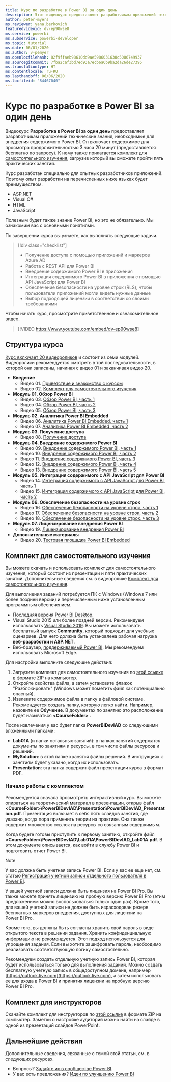 ```yaml
---
title: Курс по разработке в Power BI за один день
description: Этот видеокурс предоставляет разработчикам приложений технические знания, необходимые для внедрения содержимого Power BI.
author: peter-myers
ms.reviewer: yana.berkovich
featuredvideoid: dv-ep90wse8
ms.service: powerbi
ms.subservice: powerbi-developer
ms.topic: tutorial
ms.date: 06/01/2020
ms.author: v-pemyer
ms.openlocfilehash: 82f9ffaeb98610dd9ae5986031638c5086749937
ms.sourcegitcommit: 7fba2caf3bd7ed93a7ecb6a6b9ba2da26de27395
ms.translationtype: HT
ms.contentlocale: ru-RU
ms.lasthandoff: 06/06/2020
ms.locfileid: "84467040"
---
```

# <a name="power-bi-developer-in-a-day-course"></a>Курс по разработке в Power BI за один день

Видеокурс **Разработка в Power BI за один день** предоставляет разработчикам приложений технические знания, необходимые для внедрения содержимого Power BI. Он включает содержимое для просмотра продолжительностью 3 часа 20 минут (предоставляется бесплатно по запросу). К нему также прилагается [комплект для самостоятельного изучения](#self-study-kit), загрузив который вы сможете пройти пять практических занятий.

Курс разработан специально для опытных разработчиков приложений. Поэтому опыт разработки на перечисленных ниже языках будет преимуществом.

- ASP.NET
- Visual C#
- HTML
- JavaScript

Полезным будет также знание Power BI, но это не обязательно. Мы ознакомим вас с основными понятиями.

По завершении курса вы узнаете, как выполнять следующие задачи.

> [!div class="checklist"]
> - Получение доступа с помощью приложений и маркеров Azure AD
> - Работа с REST API для Power BI
> - Внедрение содержимого Power BI в приложения
> - Интеграция содержимого Power BI в приложения с помощью API JavaScript для Power BI
> - Обеспечение безопасности на уровне строк (RLS), чтобы пользователи приложений могли видеть нужные данные
> - Выбор подходящей лицензии в соответствии со своими требованиями

Чтобы начать курс, просмотрите приветственное и ознакомительное видео.

> [!VIDEO https://www.youtube.com/embed/dv-ep90wse8]

## <a name="course-outline"></a>Структура курса

[Курс включает 20 видеороликов](https://www.youtube.com/playlist?list=PL1N57mwBHtN1AGWHnJMhtvJCIG_IlC07D) и состоит из семи модулей. Видеоролики рекомендуется смотреть в той последовательности, в которой они записаны, начиная с видео 01 и заканчивая видео 20.

- **Введение**
  - Видео 01. [Приветствие и знакомство с курсом](https://www.youtube.com/watch?v=dv-ep90wse8&list=PL1N57mwBHtN1AGWHnJMhtvJCIG_IlC07D)
  - Видео 02. [Комплект для самостоятельного изучения](https://www.youtube.com/watch?v=X0P9Mdqx7sY&list=PL1N57mwBHtN1AGWHnJMhtvJCIG_IlC07D)
- **Модуль 01. Обзор Power BI**
  - Видео 03. [Обзор Power BI, часть 1](https://www.youtube.com/watch?v=LD3RlDdRi-0&list=PL1N57mwBHtN1AGWHnJMhtvJCIG_IlC07D)
  - Видео 04. [Обзор Power BI, часть 2](https://www.youtube.com/watch?v=jmHXlHI5hn0&list=PL1N57mwBHtN1AGWHnJMhtvJCIG_IlC07D)
  - Видео 05. [Обзор Power BI, часть 3](https://www.youtube.com/watch?v=uujSR_7cfL4&list=PL1N57mwBHtN1AGWHnJMhtvJCIG_IlC07D)
- **Модуль 02. Аналитика Power BI Embedded**
  - Видео 06. [Аналитика Power BI Embedded, часть 1](https://www.youtube.com/watch?v=2QBnfUwnuMk&list=PL1N57mwBHtN1AGWHnJMhtvJCIG_IlC07D)
  - Видео 07. [Аналитика Power BI Embedded, часть 2](https://www.youtube.com/watch?v=7Jda5x7Qe7Q&list=PL1N57mwBHtN1AGWHnJMhtvJCIG_IlC07D)
- **Модуль 03. Получение доступа**
  - Видео 08. [Получение доступа](https://www.youtube.com/watch?v=3dYCMTsDT3c&list=PL1N57mwBHtN1AGWHnJMhtvJCIG_IlC07D)
- **Модуль 04. Внедрение содержимого Power BI**
  - Видео 09. [Внедрение содержимого Power BI, часть 1](https://www.youtube.com/watch?v=caKS8PQJnyo&list=PL1N57mwBHtN1AGWHnJMhtvJCIG_IlC07D)
  - Видео 10. [Внедрение содержимого Power BI, часть 2](https://www.youtube.com/watch?v=XbYt8ZX3q9k&list=PL1N57mwBHtN1AGWHnJMhtvJCIG_IlC07D)
  - Видео 11. [Внедрение содержимого Power BI, часть 3](https://www.youtube.com/watch?v=mXmFrHuYVh8&list=PL1N57mwBHtN1AGWHnJMhtvJCIG_IlC07D)
  - Видео 12. [Внедрение содержимого Power BI, часть 4](https://www.youtube.com/watch?v=9YNm90K8FhA&list=PL1N57mwBHtN1AGWHnJMhtvJCIG_IlC07D)
  - Видео 13. [Внедрение содержимого Power BI, часть 5](https://www.youtube.com/watch?v=hnZ7IWHrMFU&list=PL1N57mwBHtN1AGWHnJMhtvJCIG_IlC07D)
- **Модуль 05. Интеграция содержимого с API JavaScript для Power BI**
  - Видео 14. [Интеграция содержимого с API JavaScript для Power BI, часть 1](https://www.youtube.com/watch?v=wmeEEHQmQqw&list=PL1N57mwBHtN1AGWHnJMhtvJCIG_IlC07D)
  - Видео 15. [Интеграция содержимого с API JavaScript для Power BI, часть 2](https://www.youtube.com/watch?v=TSEjZl0dGfM&list=PL1N57mwBHtN1AGWHnJMhtvJCIG_IlC07D)
- **Модуль 06. Обеспечение безопасности на уровне строк**
  - Видео 16. [Обеспечение безопасности на уровне строк, часть 1](https://www.youtube.com/watch?v=8O4hzGI8FFg&list=PL1N57mwBHtN1AGWHnJMhtvJCIG_IlC07D)
  - Видео 17. [Обеспечение безопасности на уровне строк, часть 2](https://www.youtube.com/watch?v=8mxg8LtLx4I&list=PL1N57mwBHtN1AGWHnJMhtvJCIG_IlC07D)
  - Видео 18. [Обеспечение безопасности на уровне строк, часть 3](https://www.youtube.com/watch?v=OdgtbIIM9pk&list=PL1N57mwBHtN1AGWHnJMhtvJCIG_IlC07D)
- **Модуль 07. Лицензирование внедрения Power BI**
  - Видео 19. [Лицензирование внедрения Power BI](https://www.youtube.com/watch?v=ipmip6ARnks&list=PL1N57mwBHtN1AGWHnJMhtvJCIG_IlC07D)
- **Дополнительные материалы**
  - Видео 20. [Тестовая площадка Power BI Embedded](https://www.youtube.com/watch?v=U3qeQRwWhRc&list=PL1N57mwBHtN1AGWHnJMhtvJCIG_IlC07D)

## <a name="self-study-kit"></a>Комплект для самостоятельного изучения

Вы можете скачать и использовать комплект для самостоятельного изучения, который состоит из презентации и пяти практических занятий. Дополнительные сведения см. в видеоролике [Комплект для самостоятельного изучения](https://www.youtube.com/watch?v=X0P9Mdqx7sY).

Для выполнения заданий потребуется ПК с Windows (Windows 7 или более поздней версии) и перечисленным ниже установленным программным обеспечением.

- Последняя версия [Power BI Desktop](../fundamentals/desktop-get-the-desktop.md).
- Visual Studio 2015 или более поздней версии. Рекомендуем использовать [Visual Studio 2019](https://visualstudio.microsoft.com/downloads/). Вы можете использовать бесплатный выпуск **Community**, который подходит для учебных сценариев. Для него должна быть установлена рабочая нагрузка **веб-разработки и ASP.NET**.
- Веб-браузер, [поддерживаемый Power BI](../power-bi-browsers.md). Мы рекомендуем использовать Microsoft Edge.

Для настройки выполните следующие действия:

1. Загрузите комплект для самостоятельного изучения по [этой ссылке](https://aka.ms/deviad-student) в формате ZIP на компьютер.
1. Откройте свойства файла, а затем установите флажок "Разблокировать" (Windows может пометить файл как потенциально опасный).
1. Извлеките содержимое файла в папку в файловой системе. Рекомендуется создать папку, которую легко найти. Например, назовите ее **Обучение**. В документах по занятию это расположение будет называться **&lt;CourseFolder&gt;** .

После извлечения у вас будет папка **PowerBIDevIAD** со следующими вложенными папками:

- **Lab01A** (и папки остальных занятий): в папках занятий содержатся документы по занятиям и ресурсы, в том числе файлы ресурсов и решений.
- **MySolution**: в этой папке хранятся файлы решений. В инструкциях к занятиям будет указано, когда их использовать.
- **Presentation**: эта папка содержит файл презентации курса в формат PDF.

### <a name="get-started-with-the-kit"></a>Начало работы с комплектом

Рекомендуется сначала просмотреть интерактивный курс. Вы можете опираться на теоретический материал в презентации, открыв файл **&lt;CourseFolder&gt;\\PowerBIDevIAD\Presentation\PowerBIDevIAD_Presentation.pdf**. Презентация включает в себя пять слайдов занятий, где указано, когда пора применить теории на практике. Она также содержит множество ссылок на ресурсы со связанным содержимым.

Когда будете готовы приступить к первому занятию, откройте файл **&lt;CourseFolder&gt;\PowerBIDevIAD\Lab01A\PowerBIDevIAD_Lab01A.pdf**. В этом документе описывается, как войти в службу Power BI и подготовить отчет Power BI.

> [!NOTE]
> У вас должна быть учетная запись Power BI. Если у вас ее еще нет, см. статью [Регистрация учетной записи отдельного пользователя в Power BI](../service-self-service-signup-for-power-bi.md).
>
> У вашей учетной записи должна быть лицензия на Power BI Pro. Вы также можете принять лицензию на пробную версию Power BI Pro (этим предложением можно воспользоваться только один раз). Кроме того, для вашей учетной записи не должен быть израсходован резерв бесплатных маркеров внедрения, доступных для лицензии на Power BI Pro.
>
> Кроме того, вы должны быть согласны хранить свой пароль в виде открытого текста в решении задания. Хранить конфиденциальную информацию не рекомендуется. Этот подход используется для упрощения задания. Если вы хотите зашифровать пароль, необходимо реализовать соответствующую логику самостоятельно.
>
> Рекомендуем создать отдельную учетную запись Power BI, которая будет использоваться только для выполнения заданий. Можно создать бесплатную учетную запись в общедоступном домене, например [https://outlook.live.com](https://outlook.live.com), а затем использовать ее для входа в Power BI и принятия лицензии на пробную версию Power BI Pro.

## <a name="instructor-kit"></a>Комплект для инструкторов

Скачайте комплект для инструкторов по [этой ссылке](https://aka.ms/deviad-instructor) в формате ZIP на компьютер. Заметки о настройке аудиторий можно найти на слайде в одной из презентаций слайдов PowerPoint.

## <a name="next-steps"></a>Дальнейшие действия

Дополнительные сведения, связанные с темой этой статьи, см. в следующих ресурсах.

- Вопросы? [Задайте их в сообществе Power BI](https://community.powerbi.com/).
- У вас есть предложения? [Идеи по улучшению Power BI](https://ideas.powerbi.com/)
